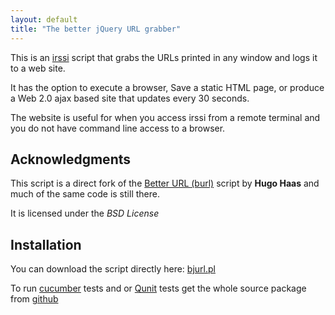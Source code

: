 ```yaml
--- 
layout: default
title: "The better jQuery URL grabber"
--- 
```

This is an [irssi][1] script that grabs the URLs printed in any window and logs it to a web site.

It has the option to execute a browser, Save a static HTML page, or produce a Web 2.0 ajax based site that updates every 30 seconds.

The website is useful for when you access irssi from a remote terminal and you do not have command line access to a browser.

## Acknowledgments

This script is a direct fork of the [Better URL (burl)][2] script by **Hugo Haas** and much of the same code is still there.

It is licensed under the _BSD License_

## Installation

You can download the script directly here: [bjurl.pl][3]

To run [cucumber][4] tests and or [Qunit][5] tests get the whole source package from [github][6]

[1]: http://irssi.org/
[2]: http://larve.net/people/hugo/2003/scratchpad/IrssiUrlGrabbing.html
[3]: https://raw.github.com/sukima/bjurl/master/bjurl.pl
[4]: http://cukes.info/
[5]: http://docs.jquery.com/QUnit
[6]: http://github.com/sukima/bjurl

